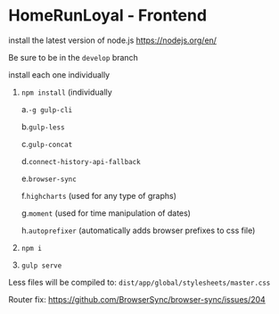 # HomeRunLoyal - Frontend

install the latest version of node.js https://nodejs.org/en/

Be sure to be in the `develop` branch

install each one individually

1. `npm install` (individually

      a.`-g gulp-cli`

      b.`gulp-less`

      c.`gulp-concat`

      d.`connect-history-api-fallback`

      e.`browser-sync`

      f.`highcharts` (used for any type of graphs)

      g.`moment` (used for time manipulation of dates)

      h.`autoprefixer` (automatically adds browser prefixes to css file)

2. `npm i`

3. `gulp serve`

Less files will be compiled to: `dist/app/global/stylesheets/master.css`

Router fix:
https://github.com/BrowserSync/browser-sync/issues/204
